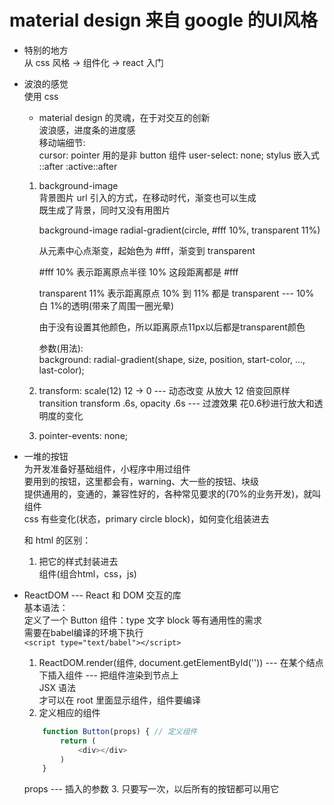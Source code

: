 # material design 来自 google 的UI风格  

- 特别的地方  
  从 css 风格 -> 组件化 -> react 入门  

- 波浪的感觉  
  使用 css  
  - material design 的灵魂，在于对交互的创新  
    波浪感，进度条的进度感  
    移动端细节:  
        cursor: pointer 用的是非 button 组件
        user-select: none;
        stylus 嵌入式 ::after  :active::after

  1. background-image  
     背景图片 url 引入的方式，在移动时代，渐变也可以生成  
     既生成了背景，同时又没有用图片  

     background-image radial-gradient(circle, #fff 10%, transparent 11%)  

     从元素中心点渐变，起始色为 #fff，渐变到 transparent  

     #fff 10% 表示距离原点半径 10% 这段距离都是 #fff  

     transparent 11% 表示距离原点 10% 到 11% 都是 transparent --- 10% 白 1%的透明(带来了周围一圈光晕)  

     由于没有设置其他颜色，所以距离原点11px以后都是transparent颜色

     参数(用法):  
     background: radial-gradient(shape, size, position, start-color, ..., last-color);

  2. transform: scale(12) 12 -> 0  --- 动态改变 从放大 12 倍变回原样  
     transition transform .6s, opacity .6s  --- 过渡效果 花0.6秒进行放大和透明度的变化

  3. pointer-events: none;

- 一堆的按钮  
  为开发准备好基础组件，小程序中用过组件  
  要用到的按钮，这里都会有，warning、大一些的按钮、块级  
  提供通用的，变通的，兼容性好的，各种常见要求的(70%的业务开发)，就叫组件  
  css 有些变化(状态，primary circle block)，如何变化组装进去  
  
  和 html 的区别：  
  1. 把它的样式封装进去  
     组件(组合html，css，js)  

- ReactDOM --- React 和 DOM 交互的库  
  基本语法：  
  定义了一个 Button 组件：type 文字 block 等有通用性的需求  
  需要在babel编译的环境下执行  
  `<script type="text/babel"></script>`
  1. ReactDOM.render(组件, document.getElementById('')) --- 在某个结点下插入组件 --- 把组件渲染到节点上  
     JSX 语法  
     才可以在 root 里面显示组件，组件要编译  
  2. 定义相应的组件  

    ```js
        function Button(props) { // 定义组件
            return (
                <div></div>
            )
        }
    ```  

    props --- 插入的参数
  3. 只要写一次，以后所有的按钮都可以用它
  
